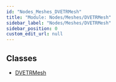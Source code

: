 ```yaml
---
id: "Nodes_Meshes_DVETRMesh"
title: "Module: Nodes/Meshes/DVETRMesh"
sidebar_label: "Nodes/Meshes/DVETRMesh"
sidebar_position: 0
custom_edit_url: null
---
```


## Classes

- [DVETRMesh](../classes/Nodes_Meshes_DVETRMesh.DVETRMesh.md)
